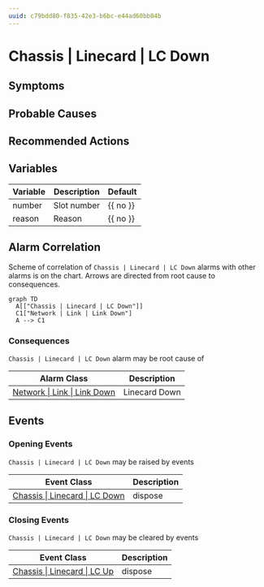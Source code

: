 ```yaml
---
uuid: c79bdd80-f835-42e3-b6bc-e44ad60bb04b
---
```

# Chassis | Linecard | LC Down

## Symptoms

## Probable Causes

## Recommended Actions

## Variables

Variable | Description | Default
--- | --- | ---
number | Slot number | {{ no }}
reason | Reason | {{ no }}

## Alarm Correlation

Scheme of correlation of `Chassis | Linecard | LC Down` alarms with other alarms is on the chart. 
Arrows are directed from root cause to consequences.

```mermaid
graph TD
  A[["Chassis | Linecard | LC Down"]]
  C1["Network | Link | Link Down"]
  A --> C1
```

### Consequences
`Chassis | Linecard | LC Down` alarm may be root cause of

Alarm Class | Description
--- | ---
[Network \| Link \| Link Down](../../network/link/link-down.md) | Linecard Down

## Events

### Opening Events
`Chassis | Linecard | LC Down` may be raised by events

Event Class | Description
--- | ---
[Chassis \| Linecard \| LC Down](../../../event-classes/chassis/linecard/lc-down.md) | dispose

### Closing Events
`Chassis | Linecard | LC Down` may be cleared by events

Event Class | Description
--- | ---
[Chassis \| Linecard \| LC Up](../../../event-classes/chassis/linecard/lc-up.md) | dispose
